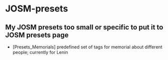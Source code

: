 # JOSM-presets
My JOSM presets too small or specific to put it to JOSM presets page
---
- [Presets_Memorials] predefined set of tags for memorial about different people; currently for Lenin